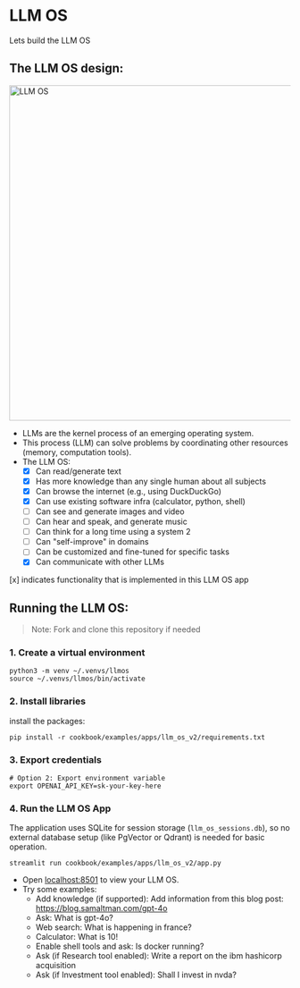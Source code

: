 # LLM OS

Lets build the LLM OS

## The LLM OS design:

<img alt="LLM OS" src="https://github.com/agno-agi/agno/assets/22579644/5cab9655-55a9-4027-80ac-badfeefa4c14" width="600" />

- LLMs are the kernel process of an emerging operating system.
- This process (LLM) can solve problems by coordinating other resources (memory, computation tools).
- The LLM OS:
  - [x] Can read/generate text
  - [x] Has more knowledge than any single human about all subjects
  - [x] Can browse the internet (e.g., using DuckDuckGo)
  - [x] Can use existing software infra (calculator, python, shell)
  - [ ] Can see and generate images and video
  - [ ] Can hear and speak, and generate music
  - [ ] Can think for a long time using a system 2
  - [ ] Can "self-improve" in domains
  - [ ] Can be customized and fine-tuned for specific tasks
  - [x] Can communicate with other LLMs

[x] indicates functionality that is implemented in this LLM OS app

## Running the LLM OS:

> Note: Fork and clone this repository if needed


### 1. Create a virtual environment

```shell
python3 -m venv ~/.venvs/llmos
source ~/.venvs/llmos/bin/activate
```

### 2. Install libraries

install the packages:
```shell
pip install -r cookbook/examples/apps/llm_os_v2/requirements.txt
```


### 3. Export credentials

```shell
# Option 2: Export environment variable
export OPENAI_API_KEY=sk-your-key-here
```

### 4. Run the LLM OS App

The application uses SQLite for session storage (`llm_os_sessions.db`), so no external database setup (like PgVector or Qdrant) is needed for basic operation.

```shell
streamlit run cookbook/examples/apps/llm_os_v2/app.py
```

- Open [localhost:8501](http://localhost:8501) to view your LLM OS.
- Try some examples:
    - Add knowledge (if supported): Add information from this blog post: https://blog.samaltman.com/gpt-4o
    - Ask: What is gpt-4o?
    - Web search: What is happening in france?
    - Calculator: What is 10!
    - Enable shell tools and ask: Is docker running?
    - Ask (if Research tool enabled): Write a report on the ibm hashicorp acquisition
    - Ask (if Investment tool enabled): Shall I invest in nvda?
